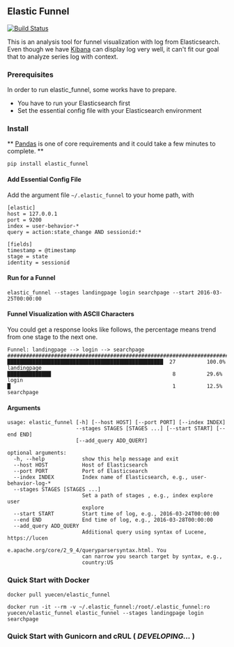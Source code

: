 ## Elastic Funnel

[![Build Status](https://travis-ci.org/yuecen/elastic_funnel.svg?branch=master)](https://travis-ci.org/yuecen/elastic_funnel)

This is an analysis tool for funnel visualization with log from Elasticsearch. Even though we have [Kibana] can display log very well, 
it can't fit our goal that to analyze series log with context. 

### Prerequisites

In order to run elastic_funnel, some works have to prepare.

  * You have to run your Elasticsearch first
  * Set the essential config file with your Elasticsearch environment 

### Install

  ** [Pandas] is one of core requirements and it could take a few minutes to complete. **

```
pip install elastic_funnel
```

#### Add Essential Config File

Add the argument file ```~/.elastic_funnel``` to your home path, with 

```
[elastic]
host = 127.0.0.1
port = 9200
index = user-behavior-*
query = action:state_change AND sessionid:* 

[fields]
timestamp = @timestamp
stage = state
identity = sessionid
```

#### Run for a Funnel

```
elastic_funnel --stages landingpage login searchpage --start 2016-03-25T00:00:00
```

#### Funnel Visualization with ASCII Characters

You could get a response looks like follows, the percentage means trend from one stage to the next one.

```
Funnel: landingpage --> login --> searchpage
###############################################################################
██████████████████████████████████████████████████  27          100.0%  landingpage
██████████████                                       8          29.6%   login
█                                                    1          12.5%   searchpage
```

#### Arguments

```
usage: elastic_funnel [-h] [--host HOST] [--port PORT] [--index INDEX]
                      --stages STAGES [STAGES ...] [--start START] [--end END]
                      [--add_query ADD_QUERY]

optional arguments:
  -h, --help            show this help message and exit
  --host HOST           Host of Elasticsearch
  --port PORT           Port of Elasticsearch
  --index INDEX         Index name of Elasticsearch, e.g., user-behavior-log-*
  --stages STAGES [STAGES ...]
                        Set a path of stages , e.g., index explore user
                        explore
  --start START         Start time of log, e.g., 2016-03-24T00:00:00
  --end END             End time of log, e.g., 2016-03-28T00:00:00
  --add_query ADD_QUERY
                        Additional query using syntax of Lucene, https://lucen
                        e.apache.org/core/2_9_4/queryparsersyntax.html. You
                        can narrow you search target by syntax, e.g.,
                        country:US
```

### Quick Start with Docker

```
docker pull yuecen/elastic_funnel
```

```
docker run -it --rm -v ~/.elastic_funnel:/root/.elastic_funnel:ro yuecen/elastic_funnel elastic_funnel --stages landingpage login searchpage
```

### Quick Start with Gunicorn and cRUL ( *DEVELOPING...* )

[Kibana]:https://www.elastic.co/products/kibana
[Pandas]:http://pandas.pydata.org/
